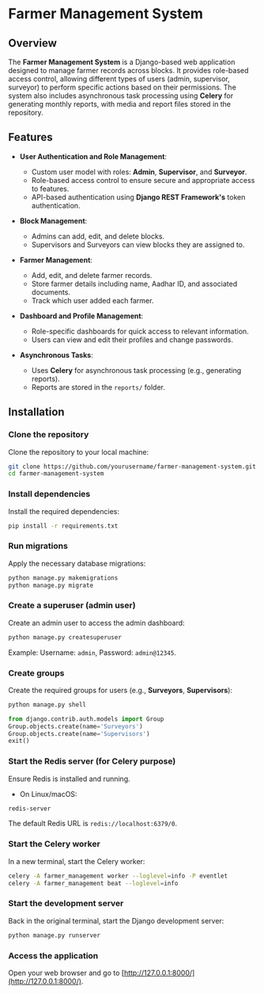 # Farmer Management System

## Overview
The **Farmer Management System** is a Django-based web application designed to manage farmer records across blocks. It provides role-based access control, allowing different types of users (admin, supervisor, surveyor) to perform specific actions based on their permissions. The system also includes asynchronous task processing using **Celery** for generating monthly reports, with media and report files stored in the repository.

## Features
- **User Authentication and Role Management**:
  - Custom user model with roles: **Admin**, **Supervisor**, and **Surveyor**.
  - Role-based access control to ensure secure and appropriate access to features.
  - API-based authentication using **Django REST Framework's** token authentication.

- **Block Management**:
  - Admins can add, edit, and delete blocks.
  - Supervisors and Surveyors can view blocks they are assigned to.

- **Farmer Management**:
  - Add, edit, and delete farmer records.
  - Store farmer details including name, Aadhar ID, and associated documents.
  - Track which user added each farmer.

- **Dashboard and Profile Management**:
  - Role-specific dashboards for quick access to relevant information.
  - Users can view and edit their profiles and change passwords.

- **Asynchronous Tasks**:
  - Uses **Celery** for asynchronous task processing (e.g., generating reports).
  - Reports are stored in the `reports/` folder.

## Installation

### Clone the repository
Clone the repository to your local machine:
```bash
git clone https://github.com/yourusername/farmer-management-system.git
cd farmer-management-system
```

### Install dependencies
Install the required dependencies:
```bash
pip install -r requirements.txt
```

### Run migrations
Apply the necessary database migrations:
```bash
python manage.py makemigrations
python manage.py migrate
```

### Create a superuser (admin user)
Create an admin user to access the admin dashboard:
```bash
python manage.py createsuperuser
```
Example: Username: `admin`, Password: `admin@12345`.

### Create groups
Create the required groups for users (e.g., **Surveyors**, **Supervisors**):
```bash
python manage.py shell
```
```python
from django.contrib.auth.models import Group
Group.objects.create(name='Surveyors')
Group.objects.create(name='Supervisors')
exit()
```

### Start the Redis server (for Celery purpose)
Ensure Redis is installed and running.

- On Linux/macOS:
```bash
redis-server
```
The default Redis URL is `redis://localhost:6379/0`.

### Start the Celery worker
In a new terminal, start the Celery worker:
```bash
celery -A farmer_management worker --loglevel=info -P eventlet
celery -A farmer_management beat --loglevel=info
```

### Start the development server
Back in the original terminal, start the Django development server:
```bash
python manage.py runserver
```

### Access the application
Open your web browser and go to [http://127.0.0.1:8000/](http://127.0.0.1:8000/).
